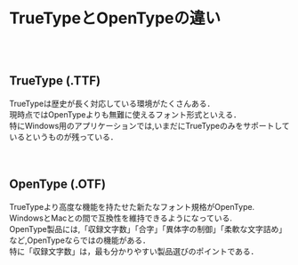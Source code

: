 # TrueTypeとOpenTypeの違い
<br><br>
## TrueType (.TTF)
TrueTypeは歴史が長く対応している環境がたくさんある．  
現時点ではOpenTypeよりも無難に使えるフォント形式といえる．  
特にWindows用のアプリケーションでは,いまだにTrueTypeのみをサポートしているというものが残っている．  
<br><br>
## OpenType (.OTF)
TrueTypeより高度な機能を持たせた新たなフォント規格がOpenType.  
WindowsとMacとの間で互換性を維持できるようになっている.  
OpenType製品には,「収録文字数」「合字」「異体字の制御」「柔軟な文字詰め」など,OpenTypeならではの機能がある．  
特に「収録文字数」は，最も分かりやすい製品選びのポイントである．  

